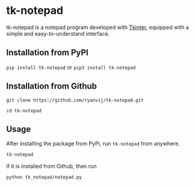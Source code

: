# tk-notepad

tk-notepad is a notepad program developed with [Tkinter](https://docs.python.org/3/library/tkinter.html), equipped with a simple and easy-to-understand interface. 

## Installation from PyPI
`pip install tk-notepad` or `pip3 install tk-notepad`

## Installation from Github
`git clone https://github.com/ryanvij/tk-notepad.git`


`cd tk-notepad`


## Usage
After installing the package from PyPi, run `tk-notepad` from anywhere.

```bash
tk-notepad
```
If it is installed from Github, then run
```bash
python tk_notepad/notepad.py
```

